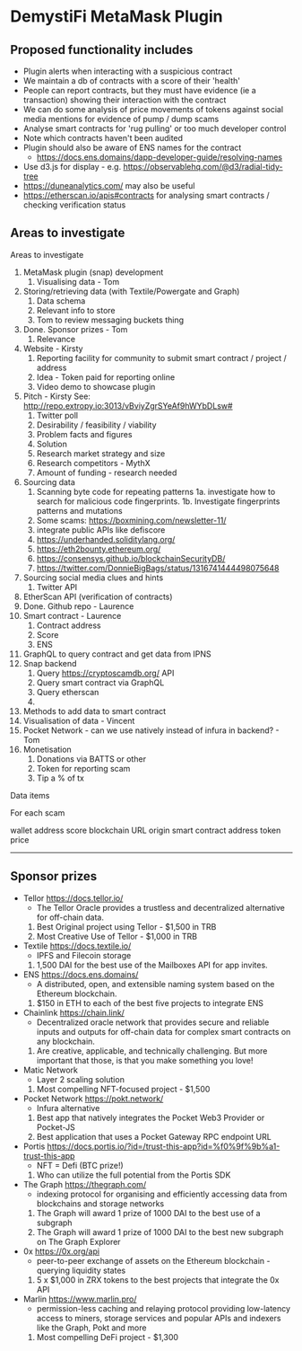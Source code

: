 # DemystiFi MetaMask Plugin

## Proposed functionality includes

- Plugin alerts when interacting with a suspicious contract
- We maintain a db of contracts with a score of their 'health'
- People can report contracts, but they must have evidence (ie a transaction) showing their interaction with the contract
- We can do some analysis of price movements of tokens against social media mentions for evidence of pump / dump scams
- Analyse smart contracts for 'rug pulling' or too much developer control
- Note which contracts haven't been audited
- Plugin should also be aware of ENS names for the contract
  - https://docs.ens.domains/dapp-developer-guide/resolving-names
- Use d3.js for display - e.g. https://observablehq.com/@d3/radial-tidy-tree
- https://duneanalytics.com/ may also be useful
- https://etherscan.io/apis#contracts for analysing smart contracts / checking verification status

## Areas to investigate

Areas to investigate

1. MetaMask plugin (snap) development
   1. Visualising data - Tom
2. Storing/retrieving data (with Textile/Powergate and Graph)
   1. Data schema
   2. Relevant info to store
   3. Tom to review messaging buckets thing
3. Done. Sponsor prizes - Tom
   1. Relevance
4. Website - Kirsty
   1. Reporting facility for community to submit smart contract / project / address
   2. Idea - Token paid for reporting online
   3. Video demo to showcase plugin
5. Pitch - Kirsty See: http://repo.extropy.io:3013/vBviyZgrSYeAf9hWYbDLsw#
   1. Twitter poll
   2. Desirability / feasibility / viability
   3. Problem facts and figures
   4. Solution
   5. Research market strategy and size
   6. Research competitors - MythX
   7. Amount of funding - research needed
6. Sourcing data
   1. Scanning byte code for repeating patterns
      1a. investigate how to search for malicious code fingerprints.
      1b. Investigate fingerprints patterns and mutations
   2. Some scams: https://boxmining.com/newsletter-11/
   3. integrate public APIs like defiscore
   4. https://underhanded.soliditylang.org/
   5. https://eth2bounty.ethereum.org/
   6. https://consensys.github.io/blockchainSecurityDB/
   7. https://twitter.com/DonnieBigBags/status/1316741444498075648
7. Sourcing social media clues and hints
   1. Twitter API
8. EtherScan API (verification of contracts)
9. Done. Github repo - Laurence
10. Smart contract - Laurence
    1. Contract address
    2. Score
    3. ENS
11. GraphQL to query contract and get data from IPNS
12. Snap backend
    1. Query https://cryptoscamdb.org/ API
    2. Query smart contract via GraphQL
    3. Query etherscan
    4.
13. Methods to add data to smart contract
14. Visualisation of data - Vincent
15. Pocket Network - can we use natively instead of infura in backend? - Tom
16. Monetisation
    1. Donations via BATTS or other
    2. Token for reporting scam
    3. Tip a % of tx

Data items

For each scam

wallet address
score
blockchain
URL
origin
smart contract address
token price

---

## Sponsor prizes

- Tellor https://docs.tellor.io/
  - The Tellor Oracle provides a trustless and decentralized alternative for off-chain data.
  1. Best Original project using Tellor - \$1,500 in TRB
  1. Most Creative Use of Tellor - \$1,000 in TRB
- Textile https://docs.textile.io/
  - IPFS and Filecoin storage
  1. 1,500 DAI for the best use of the Mailboxes API for app invites.
- ENS https://docs.ens.domains/
  - A distributed, open, and extensible naming system based on the Ethereum blockchain.
  1. \$150 in ETH to each of the best five projects to integrate ENS
- Chainlink https://chain.link/
  - Decentralized oracle network that provides secure and reliable inputs and outputs for off-chain data for complex smart contracts on any blockchain.
  1. Are creative, applicable, and technically challenging. But more important that those, is that you make something you love!
- Matic Network
  - Layer 2 scaling solution
  1. Most compelling NFT-focused project - \$1,500
- Pocket Network https://pokt.network/
  - Infura alternative
  1. Best app that natively integrates the Pocket Web3 Provider or Pocket-JS
  1. Best application that uses a Pocket Gateway RPC endpoint URL
- Portis https://docs.portis.io/?id=/trust-this-app?id=%f0%9f%9b%a1-trust-this-app
  - NFT = Defi (BTC prize!)
  1. Who can utilize the full potential from the Portis SDK
- The Graph https://thegraph.com/
  - indexing protocol for organising and efficiently accessing data from blockchains and storage networks
  1. The Graph will award 1 prize of 1000 DAI to the best use of a subgraph
  1. The Graph will award 1 prize of 1000 DAI to the best new subgraph on The Graph Explorer
- 0x https://0x.org/api
  - peer-to-peer exchange of assets on the Ethereum blockchain - querying liquidity states
  1. 5 x \$1,000 in ZRX tokens to the best projects that integrate the 0x API
- Marlin https://www.marlin.pro/
  - permission-less caching and relaying protocol providing low-latency access to miners, storage services and popular APIs and indexers like the Graph, Pokt and more
  1. Most compelling DeFi project - \$1,300
